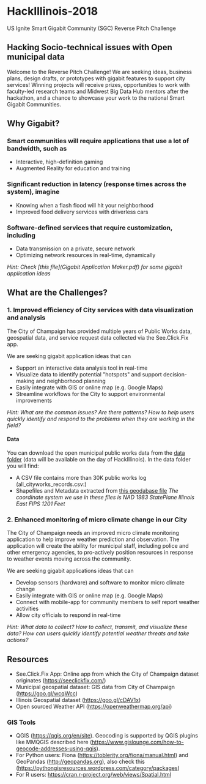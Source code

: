 # HackIllinois-2018
US Ignite Smart Gigabit Community (SGC) Reverse Pitch Challenge

## Hacking Socio-technical issues with Open municipal data
Welcome to the Reverse Pitch Challenge! We are seeking ideas, business plans, design drafts, or prototypes with gigabit features to support city services! 
Winning projects will receive prizes, opportunities to work with faculty-led research teams and Midwest Big Data Hub mentors after the hackathon, and a chance to showcase your work to the national Smart Gigabit Communities.

## Why Gigabit?
###	Smart communities will require applications that use a lot of bandwidth, such as
-	Interactive, high-definition gaming
-	Augmented Reality for education and training
###	Significant reduction in latency (response times across the system), imagine 
-	Knowing when a flash flood will hit your neighborhood
-	Improved food delivery services with driverless cars
###	Software-defined services that require customization, including
-	Data transmission on a private, secure network
-	Optimizing network resources in real-time, dynamically

*Hint: Check [this file](Gigabit Application Maker.pdf) for some gigabit application ideas*

## What are the Challenges?

### 1. Improved efficiency of City services with data visualization and analysis

The City of Champaign has provided multiple years of Public Works data, geospatial data, and service request data collected via the See.Click.Fix app.

We are seeking gigabit application ideas that can

- Support an interactive data analysis tool in real-time
- Visualize data to identify potential "hotspots" and support decision-making and neighborhood planning
- Easily integrate with GIS or online map (e.g. Google Maps)
- Streamline workflows for the City to support environmental improvements

*Hint: What are the common issues? Are there patterns? How to help users quickly identify and respond to the problems when they are working in the field?*

#### Data

You can download the open municipal public works data from the [data folder](data/) (data will be available on the day of HackIllinois). In the data folder you will find:
- A CSV file contains more than 30K public works log (all_cityworks_records.csv:)
- Shapefiles and Metadata extracted from [this geodabase file](https://goo.gl/wcqWcc)
*The coordinate system we use in these files is NAD 1983 StatePlane Illinois East FIPS 1201 Feet*

### 2. Enhanced monitoring of micro climate change in our City

The City of Champaign needs an improved micro climate monitoring application to help improve weather prediction and observation. The application will create the ability for municipal staff, including police and other emergency agencies, to pro-actively position resources in response to weather events moving across the community.

We are seeking gigabit applications ideas that can

- Develop sensors (hardware) and software to monitor micro climate change
- Easily integrate with GIS or online map (e.g. Google Maps)
- Connect with mobile-app for community members to self report weather activities
- Allow city officials to respond in real-time

*Hint: What data to collect? How to collect, transmit, and visualize these data? How can users quickly identify potential weather threats and take actions?*

## Resources
- See.Click.Fix App: Online app from which the City of Champaign dataset originates (https://seeclickfix.com/)
- Municipal geospatial dataset: GIS data from City of Champaign (https://goo.gl/wcqWcc)
- Illinois Geospatial dataset (https://goo.gl/cDAV1x) 
- Open sourced Weather API (https://openweathermap.org/api)

### GIS Tools
- QGIS (https://qgis.org/en/site). Geocoding is supported by QGIS plugins like MMQGIS described here (https://www.gislounge.com/how-to-geocode-addresses-using-qgis).
- For Python users: Fiona (https://toblerity.org/fiona/manual.html) and GeoPandas (http://geopandas.org), also check this (https://pythongisresources.wordpress.com/category/packages)
- For R users: https://cran.r-project.org/web/views/Spatial.html




